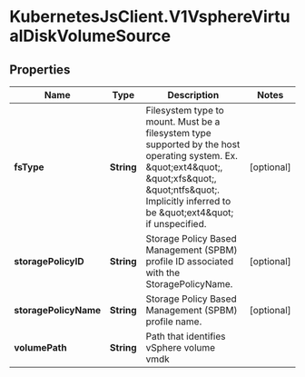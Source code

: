 # KubernetesJsClient.V1VsphereVirtualDiskVolumeSource

## Properties
Name | Type | Description | Notes
------------ | ------------- | ------------- | -------------
**fsType** | **String** | Filesystem type to mount. Must be a filesystem type supported by the host operating system. Ex. \&quot;ext4\&quot;, \&quot;xfs\&quot;, \&quot;ntfs\&quot;. Implicitly inferred to be \&quot;ext4\&quot; if unspecified. | [optional] 
**storagePolicyID** | **String** | Storage Policy Based Management (SPBM) profile ID associated with the StoragePolicyName. | [optional] 
**storagePolicyName** | **String** | Storage Policy Based Management (SPBM) profile name. | [optional] 
**volumePath** | **String** | Path that identifies vSphere volume vmdk | 


